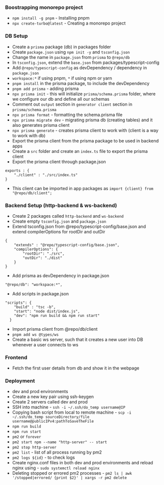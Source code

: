 
### Boostrapping monorepo project
- `npm install -g pnpm` - Installing pnpm
- `npx create-turbo@latest` - Creating a monorepo project

### DB Setup
- Create a `prisma` package (db) in packages folder
- Create `package.json` using `npm init -y` and `tsconfig.json`
- Change the name in `package.json` from `prisma` to `@repo/db`
- In `tsconfig.json`, extend the `base.json` from packages/typescript-config
- Add `@repo/typescript-config` as devDependency / dependency in `package.json`
- `workspace:*` if using pnpm, `*` if using npm or yarn
- `pnpm install` in the prisma package, to include the devDependency
- `pnpm add prisma` - adding prisma
- `npx prisma init` - this will initialize `prisma/schema.prisma` folder, where we configure our db and define all our schemas
- Comment out `output` section in `generator client` section in `prisma/schema.prisma`
- `npx prisma format` - formatting the schema.prisma file
- `npx prisma migrate dev` - migrating prisma db (creating tables) and it also generates prisma client
- `npx prisma generate` - creates prisma client to work with (client is a way to work with db)
- Export the prisma client from the prisma package to be used in backend apps
- Create a `src` folder and create an `index.ts` file to export the prisma client
- Export the prisma client through package.json
```JS
exports : {
    "./client" : "./src/index.ts"
}
```
- This client can be imported in app packages as `import {client} from "@repo/db/client";`


### Backend Setup (http-backend & ws-backend)
- Create 2 packages called `http-backend` and `ws-backend`
- Create empty `tsconfig.json` and `package.json`
- Extend tsconfig.json from @repo/typescript-config/base.json and extend compilerOptions for rootDir and outDir
```JS
{
    "extends" : "@repo/typescript-config/base.json",
    "compilerOptions": {
        "rootDir": "./src",
        "outDir": "./dist"
    }
}
```
- Add prisma as devDependency in package.json
```JS
"@repo/db": "workspace:*",
```
- Add scripts in package.json
```JS
"scripts": {
    "build" : "tsc -b",
    "start": "node dist/index.js",
    "dev": "npm run build && npm run start"
  }
```
- Import prisma client from @repo/db/client
- `pnpm add ws @types/ws`
- Create a basic ws server, such that it creates a new user into DB whenever a user connects to ws

### Frontend
- Fetch the first user details from db and show it in the webpage


### Deployment
- dev and prod environments
- Create a new key pair using ssh-keygen
- Create 2 servers called dev and prod
- SSH into machine - `ssh -i ~/.ssh/do_temp username@IP`
- Copying bash script from local to remote machine - `scp -i ~/.ssh/do_temp sourceDirectory/file username@publicIPv4:pathToSaveTheFile`
- `npm run build`
- `npm run start`
- `pm2` or `forever`
- `pm2 start npm --name "http-server" -- start`
- `pm2 stop http-server`
- `pm2 list` - list of all process running by pm2
- `pm2 logs ${id}` - to check logs
- Create nginx.conf files in both dev and prod environments and reload nginx using - `sudo systemctl reload nginx`
- Deleting stopped or errored pm2 processes - `pm2 ls | awk '/stopped|errored/ {print $2}' | xargs -r pm2 delete`